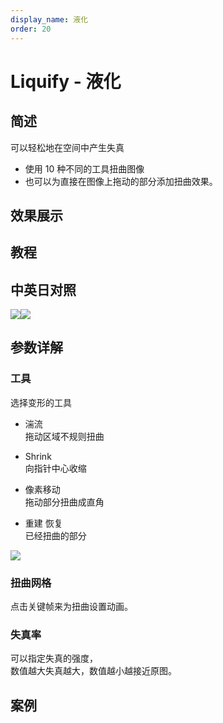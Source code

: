 ```yaml
---
display_name: 液化
order: 20
---
```


# Liquify - 液化

## 简述

可以轻松地在空间中产生失真

- 使用 10 种不同的工具扭曲图像
- 也可以为直接在图像上拖动的部分添加扭曲效果。

## 效果展示

## 教程

## 中英日对照

![](https://mir.yuelili.com/user/AE/effects/AE-Effects-Distort-Liquify.png)![](https://mir.yuelili.com/user/AE/effects/AE-Effects-Distort-Liquify_cn.png)

## 参数详解

### 工具

选择变形的工具

- 湍流  
  拖动区域不规则扭曲

- Shrink  
  向指针中心收缩

- 像素移动  
  拖动部分扭曲成直角

- 重建 恢复  
  已经扭曲的部分

![](https://cdn.yuelili.com/20211224181556.png)

### 扭曲网格

点击关键帧来为扭曲设置动画。

### 失真率

可以指定失真的强度，  
数值越大失真越大，数值越小越接近原图。

## 案例
